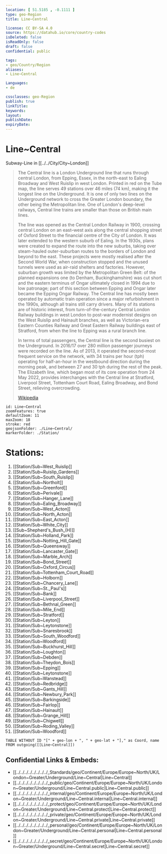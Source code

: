 ```yaml
---
location: [ 51.5185 , -0.1111 ] 
type: geo-Region
title: Line~Central

license: CC BY-SA 4.0
source: https://datahub.io/core/country-codes
isDeleted: false
isReadOnly: false
draft: false
confidential: public

tags:
- geo/Country/Region
aliases:
- Line~Central

Languages:
- de

cssclasses: geo-Region
publish: true
linkTitle: 
keywords: 
layout: 
publishDate: 
expiryDate: 
---
```


# Line~Central

Subway-Line in [[../../City/City~London]] 


> The Central line is a London Underground line that runs through central London, from Epping, Essex, in the north-east to Ealing Broadway and West Ruislip in west London. Printed in red on the Tube map, the line serves 49 stations over 46 miles (74 km), making it the longest line on the Underground. It is one of only two lines on the Underground network to cross the Greater London boundary, the other being the Metropolitan line. One of London's deep-level railways, Central line trains are smaller than those on British main lines.
>
> The line was opened as the Central London Railway in 1900, crossing central London on an east–west axis along the central shopping street of Oxford Street to the financial centre of the City of London. It was later extended to the western suburb of Ealing. In the 1930s, plans were created to expand the route into the new suburbs, taking over steam-hauled outer-suburban routes to the borders of London and beyond to the east. These projects were mostly realised after the Second World War, when construction stopped and the unused tunnels were used as air-raid shelters and factories. However, suburban growth was limited by the Metropolitan Green Belt: of the planned expansions one (to Denham, Buckinghamshire) was cut short and the eastern terminus of Ongar ultimately closed in 1994 due to low patronage; part of this section between Epping and Ongar later became the Epping Ongar Railway. The Central line has mostly been operated by automatic train operation since a major refurbishment in the 1990s, although all trains still carry drivers. Many of its stations are of historic interest, from turn-of-the-century Central London Railway buildings in west London to post-war modernist designs on the West Ruislip and Hainault branches, as well as Victorian-era Eastern Counties Railway and Great Eastern Railway buildings east of Stratford, from when the line to Epping was a rural branch line.
>
> In terms of total passengers, the Central line is the second busiest on the Underground. In 2016/17 over 280 million passenger journeys were recorded on the line. As of 2013, it operated the second-most frequent service on the network, with 34 trains per hour (tph) operating for half-an-hour in the westbound direction during the morning peak, and between 27 and 30 tph during the rest of the peak. The Elizabeth line, which began most of its core operation from 24 May 2022, provides interchanges with the Central line at Stratford, Liverpool Street, Tottenham Court Road, Ealing Broadway, and Bond Street, relieving overcrowding.
>
> [Wikipedia](https://en.wikipedia.org/wiki/Central%20line%20(London%20Underground))


```leaflet
id: Line~Central
zoomFeatures: true 
defaultZoom: 11 
maxZoom: 18
stroke: red
geojsonFolder: ./Line~Central/
markerFolder: ./Station/
```


# Stations: 
1) [[Station/Sub~West_Ruislip]] 
2) [[Station/Sub~Ruislip_Gardens]] 
3) [[Station/Sub~South_Ruislip]] 
4) [[Station/Sub~Northolt]] 
5) [[Station/Sub~Greenford]] 
6) [[Station/Sub~Perivale]] 
7) [[Station/Sub~Hanger_Lane]] 
8) [[Station/Sub~Ealing_Broadway]] 
9) [[Station/Sub~West_Acton]] 
10) [[Station/Sub~North_Acton]] 
11) [[Station/Sub~East_Acton]] 
12) [[Station/Sub~White_City]] 
13) [[Sub~Shepherd's_Bush_(H)]] 
14) [[Station/Sub~Holland_Park]] 
15) [[Station/Sub~Notting_Hill_Gate]] 
16) [[Station/Sub~Queensway]] 
17) [[Station/Sub~Lancaster_Gate]] 
18) [[Station/Sub~Marble_Arch]] 
19) [[Station/Sub~Bond_Street]] 
20) [[Station/Sub~Oxford_Circus]] 
21) [[Station/Sub~Tottenham_Court_Road]] 
22) [[Station/Sub~Holborn]] 
23) [[Station/Sub~Chancery_Lane]] 
24) [[Station/Sub~St._Paul's]] 
25) [[Station/Sub~Bank]] 
26) [[Station/Sub~Liverpool_Street]] 
27) [[Station/Sub~Bethnal_Green]] 
28) [[Station/Sub~Mile_End]] 
29) [[Station/Sub~Stratford]] 
30) [[Station/Sub~Leyton]] 
31) [[Station/Sub~Leytonstone]] 
32) [[Station/Sub~Snaresbrook]] 
33) [[Station/Sub~South_Woodford]] 
33) [[Station/Sub~Woodford]] 
34) [[Station/Sub~Buckhurst_Hill]] 
35) [[Station/Sub~Loughton]] 
36) [[Station/Sub~Debden]] 
37) [[Station/Sub~Theydon_Bois]] 
38) [[Station/Sub~Epping]] 
39) [[Station/Sub~Leytonstone]] 
40) [[Station/Sub~Wanstead]] 
41) [[Station/Sub~Redbridge]] 
42) [[Station/Sub~Gants_Hill]] 
43) [[Station/Sub~Newbury_Park]] 
44) [[Station/Sub~Barkingside]] 
45) [[Station/Sub~Fairlop]] 
46) [[Station/Sub~Hainault]] 
47) [[Station/Sub~Grange_Hill]] 
48) [[Station/Sub~Chigwell]] 
49) [[Station/Sub~Roding_Valley]] 
50) [[Station/Sub~Woodford]] 


```dataview
TABLE WITHOUT ID "[" + geo-lon + ", " + geo-lat + "]," as Coord, name
FROM outgoing([[Line~Central]])
```



## Confidential Links & Embeds: 
- [[../../../../../../../../_Standards/geo/Continent/Europe/Europe~North/UK/London~Greater/Underground/Line~Central|Line~Central]] 
- [[../../../../../../../../_public/geo/Continent/Europe/Europe~North/UK/London~Greater/Underground/Line~Central.public|Line~Central.public]] 
- [[../../../../../../../../_internal/geo/Continent/Europe/Europe~North/UK/London~Greater/Underground/Line~Central.internal|Line~Central.internal]] 
- [[../../../../../../../../_protect/geo/Continent/Europe/Europe~North/UK/London~Greater/Underground/Line~Central.protect|Line~Central.protect]] 
- [[../../../../../../../../_private/geo/Continent/Europe/Europe~North/UK/London~Greater/Underground/Line~Central.private|Line~Central.private]] 
- [[../../../../../../../../_personal/geo/Continent/Europe/Europe~North/UK/London~Greater/Underground/Line~Central.personal|Line~Central.personal]] 
- [[../../../../../../../../_secret/geo/Continent/Europe/Europe~North/UK/London~Greater/Underground/Line~Central.secret|Line~Central.secret]] 
